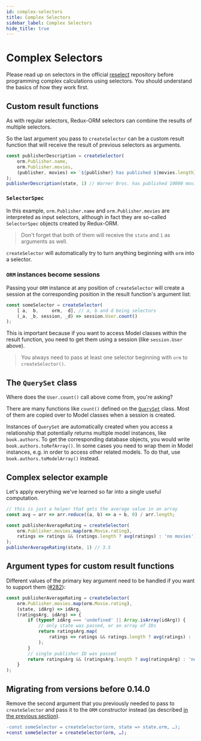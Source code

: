 ```yaml
---
id: complex-selectors
title: Complex Selectors
sidebar_label: Complex Selectors
hide_title: true
---
```


# Complex Selectors

Please read up on selectors in the official [reselect](https://github.com/reduxjs/reselect) repository before programming complex calculations using selectors. You should understand the basics of how they work first.

## Custom result functions

As with regular selectors, Redux-ORM selectors can combine the results of multiple selectors.

So the last argument you pass to `createSelector` can be a custom result function that will receive the result of previous selectors as arguments.

```js
const publisherDescription = createSelector(
    orm.Publisher.name,
    orm.Publisher.movies,
    (publisher, movies) => `${publisher} has published ${movies.length} movies.`
);
publisherDescription(state, 1) // Warner Bros. has published 10000 movies.
```

### `SelectorSpec`

In this example, `orm.Publisher.name` and `orm.Publisher.movies` are interpreted as input selectors, although in fact they are so-called `SelectorSpec` objects created by Redux-ORM.

> Don't forget that both of them will receive the `state` and `1` as arguments as well.

`createSelector` will automatically try to turn anything beginning with `orm` into a selector.

### `ORM` instances become sessions

Passing your `ORM` instance at any position of `createSelector` will create a session at the corresponding position in the result function's argument list:
```js
const someSelector = createSelector(
    [ a,  b,     orm,  d], // a, b and d being selectors
    (_a, _b, session, _d) => session.User.count()
);
```

This is important because if you want to access Model classes within the result function, you need to get them using a session (like `session.User` above).

> You always need to pass at least one selector beginning with `orm` to `createSelector()`.

## The `QuerySet` class

Where does the `User.count()` call above come from, you're asking?

There are many functions like `count()` defined on the [`QuerySet`](../api/QuerySet) class. Most of them are copied over to Model classes when a session is created.

Instances of `QuerySet` are automatically created when you access a relationship that potentially returns multiple model instances, like `book.authors`. To get the corresponding database objects, you would write `book.authors.toRefArray()`. In some cases you need to wrap them in Model instances, e.g. in order to access other related models. To do that, use `book.authors.toModelArray()` instead.

## Complex selector example

Let's apply everything we've learned so far into a single useful computation.
```js
// this is just a helper that gets the average value in an array
const avg = arr => arr.reduce((a, b) => a + b, 0) / arr.length;

const publisherAverageRating = createSelector(
    orm.Publisher.movies.map(orm.Movie.rating),
    ratings => ratings && (ratings.length ? avg(ratings) : 'no movies')
);
publisherAverageRating(state, 1) // 3.5
```

## Argument types for custom result functions

Different values of the primary key argument need to be handled if you want to support them ([#282](https://github.com/redux-orm/redux-orm/issues/282)):
```js
const publisherAverageRating = createSelector(
    orm.Publisher.movies.map(orm.Movie.rating),
    (state, idArg) => idArg,
    (ratingsArg, idArg) => {
        if (typeof idArg === 'undefined' || Array.isArray(idArg)) {
            // only state was passed, or an array of IDs
            return ratingsArg.map(
                ratings => ratings && ratings.length ? avg(ratings) : 'no movies'
            );
        }
        // single publisher ID was passed
        return ratingsArg && (ratingsArg.length ? avg(ratingsArg) : 'no movies');
    }
);
```

## Migrating from versions before 0.14.0

Remove the second argument that you previously needed to pass to `createSelector` and pass it to the `ORM` constructor instead (as described [in the previous section](../basics/Selectors.md#prerequisites)).
```diff
-const someSelector = createSelector(orm, state => state.orm, …);
+const someSelector = createSelector(orm, …);
```
